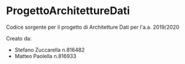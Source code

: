 # ProgettoArchitettureDati

Codice sorgente per il progetto di Architetture Dati per l'a.a. 2019/2020

Creato da:
* Stefano Zuccarella n.816482
* Matteo Paolella n.816933

